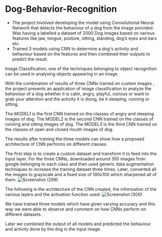 # Dog-Behavior-Recognition

- The project involved developing the model using Convolutional Neural Network that detects the behaviour of a dog from the image provided.  Was having a labelled a dataset of 2000 Dog images based on various features like jaw, tongue, posture, sitting, standing, dog’s eyes and ears etc.
- Trained 3 models using CNN to determine a dog's activity and behaviour based on the features and then combined their outputs to predict the result.


Image Classification, one of the techniques belonging to object recognition can be used in analysing objects appearing in an image.

With the combination of results of three CNNs trained on custom images , the project presents an application of image classification to analyze the behaviour of a dog whether it is calm, angry, playful, curious or want to grab your attention and the activity it is doing, be it sleeping, running or sitting.

The MODEL1 is the first CNN trained on the classes of angry and sleeping images of dog. The MODEL2 is the second CNN trained on the classes of running and sitting images of dog. The MODEL3 is the third CNN trained on the classes of open and closed mouth images of dog.

The results after training the three models can show how a proposed architecture of CNN performs on different classes.

The first step is to create a custom dataset and transform it to feed into the input layer. For the three CNNs, downloaded around 350 images from google belonging to each class and then used generic data augmentation techniques to increase the training dataset three times. Later, converted all the images to grayscale and a fixed size of 100x100 which sharpened all of them.
![Screenshot (299)](https://user-images.githubusercontent.com/55136275/139580489-856c9844-81d2-4408-a4d4-f5020b3265d2.png)

The following is the architecture of the CNN created, the information of the various layers and the activation function used:
![Screenshot (300)](https://user-images.githubusercontent.com/55136275/139580519-316a4784-8d4e-4098-840b-e544fa68bc94.png)

We have trained three models which have given varying accuracy and this way we were able to observe and comment on how CNNs perform on different datasets.

Later we combined the output of all models and predicted the behaviour and activity done by the dog in the input image.


